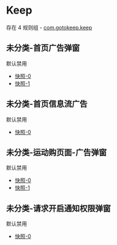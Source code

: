 # Keep

存在 4 规则组 - [com.gotokeep.keep](/src/apps/com.gotokeep.keep.ts)

## 未分类-首页广告弹窗

默认禁用

- [快照-0](https://i.gkd.li/i/12706102)
- [快照-1](https://i.gkd.li/i/13761641)

## 未分类-首页信息流广告

默认禁用

- [快照-0](https://i.gkd.li/i/12706115)

## 未分类-运动购页面-广告弹窗

默认禁用

- [快照-0](https://i.gkd.li/i/12706111)
- [快照-1](https://i.gkd.li/i/13766358)

## 未分类-请求开启通知权限弹窗

默认禁用

- [快照-0](https://i.gkd.li/i/13761671)
